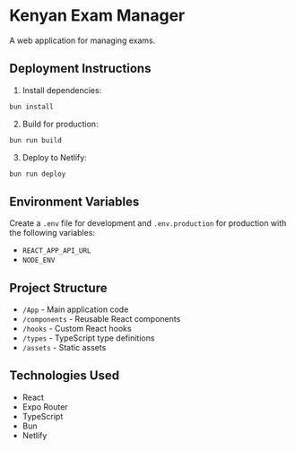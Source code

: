 # Kenyan Exam Manager

A web application for managing exams.

## Deployment Instructions

1. Install dependencies:
```bash
bun install
```

2. Build for production:
```bash
bun run build
```

3. Deploy to Netlify:
```bash
bun run deploy
```

## Environment Variables

Create a `.env` file for development and `.env.production` for production with the following variables:
- `REACT_APP_API_URL`
- `NODE_ENV`

## Project Structure

- `/App` - Main application code
- `/components` - Reusable React components
- `/hooks` - Custom React hooks
- `/types` - TypeScript type definitions
- `/assets` - Static assets

## Technologies Used

- React
- Expo Router
- TypeScript
- Bun
- Netlify

